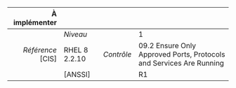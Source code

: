 
|           À implémenter    |    |    |    |
|----------------:|:---|---:|:---|
|                 |*Niveau*|| 1 |
|*Référence* [CIS]| RHEL 8 2.2.10 |*Contrôle*| 09.2 Ensure Only Approved Ports, Protocols and Services Are Running |
|                 |[ANSSI] || R1 |

